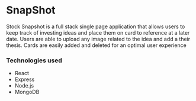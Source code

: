 # SnapShot
Stock Snapshot is a full stack single page application that allows users to keep track of investing ideas and place them on card to reference at a later date. Users are able to upload any image related to the idea and add a their thesis. Cards are easily added and deleted for an optimal user experience



### Technologies used
* React
* Express
* Node.js
* MongoDB
